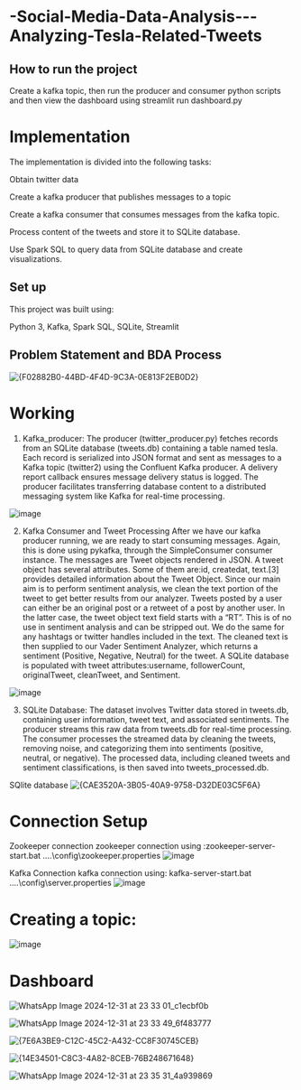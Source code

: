 
# -Social-Media-Data-Analysis---Analyzing-Tesla-Related-Tweets

## How to run the project 
Create a kafka topic, then run the producer and consumer python scripts and then view the dashboard using streamlit run dashboard.py


 # Implementation
The implementation is divided into the following tasks:

Obtain twitter data 

Create a kafka producer that publishes messages to a topic

Create a kafka consumer that consumes messages from the kafka topic.

Process content of the tweets and store it to SQLite database.

Use Spark SQL to query data from SQLite database and create visualizations.


 ## Set up
 This project was built using:
 
 Python 3,
 Kafka, 
 Spark SQL, 
 SQLite,
 Streamlit
 
 
## Problem Statement and BDA Process



![{F02882B0-44BD-4F4D-9C3A-0E813F2EB0D2}](https://github.com/user-attachments/assets/75c49a2d-b5d6-4162-b10b-23d99dd82cf6)

# Working 

1. Kafka_producer:
The producer (twitter_producer.py) fetches records from an SQLite database (tweets.db) containing a table named tesla. Each record is serialized into JSON format and sent as messages to a Kafka topic (twitter2) using the Confluent Kafka producer.
A delivery report callback ensures message delivery status is logged. The producer facilitates transferring database content to a distributed messaging system like Kafka for real-time processing.

![image](https://github.com/user-attachments/assets/b9d25003-aa91-4aca-972c-b6387187dee2)

2. Kafka Consumer and Tweet Processing
After we have our kafka producer running, we are ready to start consuming messages. Again, this is done using pykafka, through the SimpleConsumer consumer instance. The messages are Tweet objects rendered in JSON. A tweet object has several attributes. Some of them are:id, createdat, text.[3] provides detailed information about the Tweet Object. Since our main aim is to perform sentiment analysis, we clean the text portion of the tweet to get better results from our analyzer. Tweets posted by a user can either be an original post or a retweet of a post by another user. In the latter case, the tweet object text field starts with a “RT”. This is of no use in sentiment analysis and can be stripped out. We do the same for any hashtags or twitter handles included in the text. The cleaned text is then supplied to our Vader Sentiment Analyzer, which returns a sentiment (Positive, Negative, Neutral) for the tweet. A SQLite database is populated with tweet attributes:username, followerCount, originalTweet, cleanTweet, and Sentiment.

![image](https://github.com/user-attachments/assets/ebbf47b6-dc5c-4ea0-9cc1-56ce4bcba419)

3. SQLite Database:
The dataset involves Twitter data stored in tweets.db, containing user information, tweet text, and associated sentiments. The producer streams this raw data from tweets.db for real-time processing. The consumer processes the streamed data by cleaning the tweets, removing noise, and categorizing them into sentiments (positive, neutral, or negative). The processed data, including cleaned tweets and sentiment classifications, is then saved into tweets_processed.db.

SQlite database
![{CAE3520A-3B05-40A9-9758-D32DE03C5F6A}](https://github.com/user-attachments/assets/b99f9bd7-090e-44f2-98ae-3b2576e7dcfa)



# Connection Setup

Zookeeper connection 
zookeeper connection using :zookeeper-server-start.bat ..\..\config\zookeeper.properties
![image](https://github.com/user-attachments/assets/496cea7a-1ada-4e77-be4b-d1834b5fb088)

Kafka Connection 
kafka connection using: kafka-server-start.bat ..\..\config\server.properties
![image](https://github.com/user-attachments/assets/8322c2a1-92e3-40ee-a3d5-7a57b542c316)

# Creating a  topic:

![image](https://github.com/user-attachments/assets/2a2fedcb-a891-4200-9c62-c466e60908c9)









# Dashboard


![WhatsApp Image 2024-12-31 at 23 33 01_c1ecbf0b](https://github.com/user-attachments/assets/34e591bd-27e2-47d3-875b-495cdc9a47e3)

![WhatsApp Image 2024-12-31 at 23 33 49_6f483777](https://github.com/user-attachments/assets/3f973fe2-f2d9-4348-88e1-2e0b1dce74c9)

![{7E6A3BE9-C12C-45C2-A432-CC8F30745CEB}](https://github.com/user-attachments/assets/0758e0b7-097c-4641-9a48-439653cb2ec5)

![{14E34501-C8C3-4A82-8CEB-76B248671648}](https://github.com/user-attachments/assets/d4027267-76a0-4291-bbd9-522270977584)

![WhatsApp Image 2024-12-31 at 23 35 31_4a939869](https://github.com/user-attachments/assets/7b9aeaef-a951-4730-bd35-097343444649)






